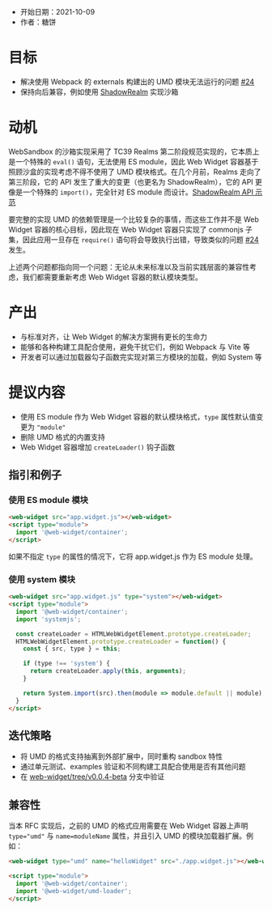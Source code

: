 - 开始日期：2021-10-09
- 作者：糖饼

# 目标

* 解决使用 Webpack 的 externals 构建出的 UMD 模块无法运行的问题 [#24](https://github.com/web-widget/web-widget/issues/24)
* 保持向后兼容，例如使用 [ShadowRealm](https://tc39.es/proposal-shadowrealm/) 实现沙箱

# 动机

WebSandbox 的沙箱实现采用了 TC39 Realms 第二阶段规范实现的，它本质上是一个特殊的 `eval()` 语句，无法使用 ES module，因此 Web Widget 容器基于照顾沙盒的实现考虑不得不使用了 UMD 模块格式。在几个月前，Realms 走向了第三阶段，它的 API 发生了重大的变更（也更名为 ShadowRealm），它的 API 更像是一个特殊的 `import()`，完全针对 ES module 而设计。[ShadowRealm API 示范](https://github.com/leobalter/realms-polyfill/blob/main/README.md)

要完整的实现 UMD 的依赖管理是一个比较复杂的事情，而这些工作并不是 Web Widget 容器的核心目标，因此现在 Web Widget 容器只实现了 commonjs 子集，因此应用一旦存在 `require()` 语句将会导致执行出错，导致类似的问题 [#24](https://github.com/web-widget/web-widget/issues/24) 发生。


上述两个问题都指向同一个问题：无论从未来标准以及当前实践层面的兼容性考虑，我们都需要重新考虑 Web Widget 容器的默认模块类型。

# 产出

- 与标准对齐，让 Web Widget 的解决方案拥有更长的生命力
- 能够和各种构建工具配合使用，避免干扰它们，例如 Webpack 与 Vite 等
- 开发者可以通过加载器勾子函数完实现对第三方模块的加载，例如 System 等

# 提议内容

* 使用 ES module 作为 Web Widget 容器的默认模块格式，`type` 属性默认值变更为 `"module"`
* 删除 UMD 格式的内置支持
* Web Widget 容器增加 `createLoader()` 钩子函数

## 指引和例子

### 使用 ES module 模块

```html
<web-widget src="app.widget.js"></web-widget>
<script type="module">
  import '@web-widget/container';
</script>
```

如果不指定 `type` 的属性的情况下，它将 app.widget.js 作为 ES module 处理。

###  使用 system 模块

```html
<web-widget src="app.widget.js" type="system"></web-widget>
<script type="module">
  import '@web-widget/container';
  import 'systemjs';

  const createLoader = HTMLWebWidgetElement.prototype.createLoader;
  HTMLWebWidgetElement.prototype.createLoader = function() {
    const { src, type } = this;

    if (type !== 'system') {
      return createLoader.apply(this, arguments);
    }

    return System.import(src).then(module => module.default || module);
  }
</script>
```

## 迭代策略

- 将 UMD 的格式支持抽离到外部扩展中，同时重构 sandbox 特性
- 通过单元测试、examples 验证和不同构建工具配合使用是否有其他问题
- 在 [web-widget/tree/v0.0.4-beta](https://github.com/web-widget/web-widget/tree/v0.0.4-beta) 分支中验证

## 兼容性

当本 RFC 实现后，之前的 UMD 的格式应用需要在 Web Widget 容器上声明 `type="umd"` 与 `name=moduleName` 属性，并且引入 UMD 的模块加载器扩展。例如：

```html
<web-widget type="umd" name="helloWidget" src="./app.widget.js"></web-widget>

<script type="module">
  import '@web-widget/container';
  import '@web-widget/umd-loader';
</script>
```
